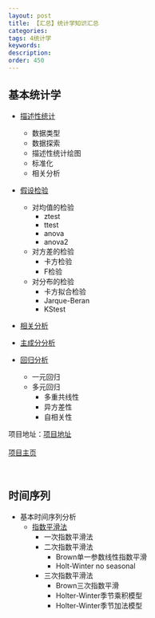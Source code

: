 ```yaml
---
layout: post
title: 【汇总】统计学知识汇总
categories:
tags: 4统计学
keywords:
description:
order: 450
---
```




## 基本统计学
- <a href='http://www.guofei.site/StatisticsBlog/describe.htm' target="describe">描述性统计</a>
    - 数据类型
    - 数据探索
    - 描述性统计绘图
    - 标准化
    - 相关分析
- <a href='http://www.guofei.site/StatisticsBlog/HypothesisTesting.htm' target="HypothesisTesting">假设检验</a>
    - 对均值的检验
        - ztest
        - ttest
        - anova
        - anova2
    - 对方差的检验
        - 卡方检验
        - F检验
    - 对分布的检验
        - 卡方拟合检验
        - Jarque-Beran
        - KStest
- <a href='http://www.guofei.site/2017/11/21/corr.html' target="hh">相关分析</a>

- <a href='http://www.guofei.site/StatisticsBlog/pca.htm'  target="pca">主成分分析</a>
- <a href='http://www.guofei.site/StatisticsBlog/regression.htm' target="regression">回归分析</a>
    - 一元回归
    - 多元回归
      - 多重共线性
      - 异方差性
      - 自相关性




项目地址：<a href='https://github.com/guofei9987/StatisticsBlog' target="github">项目地址</a>
<br>  
<a href='http://www.guofei.site/StatisticsBlog/' target="StatisticsBlog">项目主页</a>
<br>


<br>


## 时间序列

- 基本时间序列分析
    - [指数平滑法](http://www.guofei.site/2017/07/08/exponentialsmoothing.html)
        - 一次指数平滑法
        - 二次指数平滑法
            - Brown单一参数线性指数平滑
            - Holt-Winter no seasonal
        - 三次指数平滑法
            - Brown三次指数平滑
            - Holter-Winter季节乘积模型
            - Holter-Winter季节加法模型
